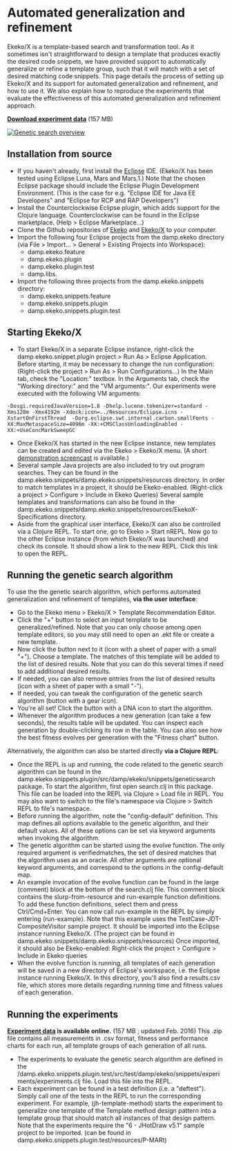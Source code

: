 # Automated generalization and refinement

Ekeko/X is a template-based search and transformation tool. As it sometimes isn't straightforward to design a template that produces exactly the desired code snippets, we have provided support to automatically generalize or refine a template group, such that it will match with a set of desired matching code snippets. This page details the process of setting up Ekeko/X and its support for automated generalization and refinement, and how to use it. We also explain how to reproduce the experiments that evaluate the effectiveness of this automated generalization and refinement approach.

**[Download experiment data](http://soft.vub.ac.be/~tmoldere/ekekox/experiment%20data.zip)** (157 MB)

[![Genetic search overview](https://raw.githubusercontent.com/cderoove/damp.ekeko.snippets/master/damp.ekeko.snippets.plugin/resources/gensearch-movie.png)](https://www.youtube.com/watch?v=mWslpM8WuPs)

## Installation from source

* If you haven't already, first install the [Eclipse](https://www.eclipse.org) IDE. (Ekeko/X has been tested using Eclipse Luna, Mars and Mars.1.) Note that the chosen Eclipse package should include the Eclipse Plugin Development Environment. (This is the case for e.g. "Eclipse IDE for Java EE Developers" and "Eclipse for RCP and RAP Developers")
* Install the Counterclockwise Eclipse plugin, which adds support for the Clojure language. Counterclockwise can be found in the Eclipse marketplace. (Help > Eclipse Marketplace...)
* Clone the Github repositories of [Ekeko](https://github.com/cderoove/damp.ekeko) and [Ekeko/X](https://github.com/cderoove/damp.ekeko.snippets) to your computer.
* Import the following four Eclipse projects from the damp.ekeko directory (via File > Import... > General > Existing Projects into Workspace): 
  * damp.ekeko.feature
  * damp.ekeko.plugin
  * damp.ekeko.plugin.test
  * damp.libs. 
* Import the following three projects from the damp.ekeko.snippets directory:
  * damp.ekeko.snippets.feature
  * damp.ekeko.snippets.plugin
  * damp.ekeko.snippets.plugin.test

## Starting Ekeko/X

* To start Ekeko/X in a separate Eclipse instance, right-click the damp.ekeko.snippet.plugin project > Run As > Eclipse Application. Before starting, it may be necessary to change the run configuration: (Right-click the project > Run As > Run Configurations...) In the Main tab, check the "Location:" textbox. In the Arguments tab, check the "Working directory:" and the "VM arguments:". Our experiments were executed with the following VM arguments:

``-Dosgi.requiredJavaVersion=1.8 -Dhelp.lucene.tokenizer=standard -Xms128m -Xmx4192m -Xdock:icon=../Resources/Eclipse.icns -XstartOnFirstThread  -Dorg.eclipse.swt.internal.carbon.smallFonts -XX:MaxMetaspaceSize=4096m -XX:+CMSClassUnloadingEnabled -XX:+UseConcMarkSweepGC``

* Once Ekeko/X has started in the new Eclipse instance, new templates can be created and edited via the Ekeko > Ekeko/X menu. (A short [demonstration screencast](https://www.youtube.com/watch?v=CXNKyBIuAv8&feature=youtu.be) is available.)
* Several sample Java projects are also included to try out program searches. They can be found in the damp.ekeko.snippets/damp.ekeko.snippets/resources directory. In order to match templates in a project, it should be Ekeko-enabled. (Right-click a project > Configure > Include in Ekeko Queries) Several sample templates and transformations can also be found in the damp.ekeko.snippets/damp.ekeko.snippets/resources/EkekoX-Specifications directory.
* Aside from the graphical user interface, Ekeko/X can also be controlled via a Clojure REPL. To start one, go to Ekeko > Start nREPL. Now go to the other Eclipse instance (from which Ekeko/X was launched) and check its console. It should show a link to the new REPL. Click this link to open the REPL.

## Running the genetic search algorithm

To use the the genetic search algorithm, which performs automated generalization and refinement of templates, **via the user interface**:

* Go to the Ekeko menu > Ekeko/X > Template Recommendation Editor.
* Click the "+" button to select an input template to be generalized/refined. Note that you can only choose among open template editors, so you may still need to open an .ekt file or create a new template.
* Now click the button next to it (icon with a sheet of paper with a small "+"). Choose a template. The matches of this template will be added to the list of desired results. Note that you can do this several times if need to add additional desired results.
* If needed, you can also remove entries from the list of desired results (icon with a sheet of paper with a small "-").
* If needed, you can tweak the configuration of the genetic search algorithm (button with a gear icon).
* You're all set! Click the button with a DNA icon to start the algorithm.
* Whenever the algorithm produces a new generation (can take a few seconds), the results table will be updated. You can inspect each generation by double-clicking its row in the table. You can also see how the best fitness evolves per generation with the "Fitness chart" button.

Alternatively, the algorithm can also be started directly **via a Clojure REPL**:

* Once the REPL is up and running, the code related to the genetic search algorithm can be found in the damp.ekeko.snippets.plugin/src/damp/ekeko/snippets/geneticsearch package. To start the algorithm, first open search.clj in this package. This file can be loaded into the REPL via Clojure > Load file in REPL. You may also want to switch to the file's namespace via Clojure > Switch REPL to file's namespace.
* Before running the algorithm, note the "config-default" definition. This map defines all options available to the genetic algorithm, and their default values. All of these options can be set via keyword arguments when invoking the algorithm.
* The genetic algorithm can be started using the evolve function. The only required argument is verifiedmatches, the set of desired matches that the algorithm uses as an oracle. All other arguments are optional keyword arguments, and correspond to the options in the config-default map.
* An example invocation of the evolve function can be found in the large (comment) block at the bottom of the search.clj file. This comment block contains the slurp-from-resource and run-example function definitions. To add these function definitions, select them and press Ctrl/Cmd+Enter. You can now call run-example in the REPL by simply entering (run-example). Note that this example uses the TestCase-JDT-CompositeVisitor sample project. It should be imported into the Eclipse instance running Ekeko/X. (The project can be found in damp.ekeko.snippets/damp.ekeko.snippets/resources) Once imported, it should also be Ekeko-enabled: Right-click the project > Configure > Include in Ekeko queries
* When the evolve function is running, all templates of each generation will be saved in a new directory of Eclipse's workspace, i.e. the Eclipse instance running Ekeko/X. In this directory, you'll also find a results.csv file, which stores more details regarding running time and fitness values of each generation.

## Running the experiments

**[Experiment data](http://soft.vub.ac.be/~tmoldere/ekekox/experiment%20data.zip) is available online.** (157 MB ; updated Feb. 2016) This .zip file contains all measurements in .csv format, fitness and performance charts for each run, all template groups of each generation of all runs.

* The experiments to evaluate the genetic search algorithm are defined in the /damp.ekeko.snippets.plugin.test/src/test/damp/ekeko/snippets/experiments/experiments.clj file. Load this file into the REPL.
* Each experiment can be found in a test definition (i.e. a "deftest"). Simply call one of the tests in the REPL to run the corresponding experiment. For example, (jh-template-method) starts the experiment to generalize one template of the Template method design pattern into a template group that should match all instances of that design pattern. Note that the experiments require the "6 - JHotDraw v5.1" sample project to be imported. (can be found in damp.ekeko.snippets.plugin.test/resources/P-MARt)
